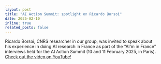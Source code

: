 ```yaml
---
layout: post
title: "AI Action Summit: spotlight on Ricardo Borsoi"
date: 2025-02-10
inline: true
related_posts: false
---
```


Ricardo Borsoi, CNRS researcher in our group, was invited to speak about his experience in doing AI research in France as part of the “AI'm in France” interviews held for the AI Action Summit (10 and 11 February 2025, in Paris). [Check out the video on YouTube!](https://www.youtube.com/watch?v=3qbQpFi8t6E&list=PLJ1qHZpFsMsQ4YWaszjYFflhOs7_YnHjl&index=17)